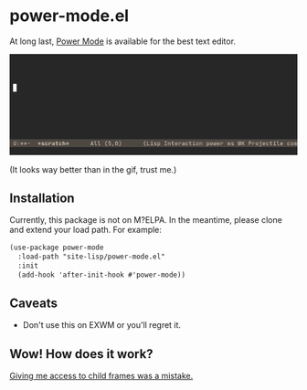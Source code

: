 # power-mode.el

At long last, [Power Mode](https://github.com/codeinthedark/awesome-power-mode)
is available for the best text editor.

![](screencast.gif)

(It looks way better than in the gif, trust me.)

## Installation

Currently, this package is not on M?ELPA. In the meantime, please clone and
extend your load path. For example:

```elisp
(use-package power-mode
  :load-path "site-lisp/power-mode.el"
  :init
  (add-hook 'after-init-hook #'power-mode))
```

## Caveats

- Don't use this on EXWM or you'll regret it.

## Wow! How does it work?

[Giving me access to child frames was a
mistake.](https://www.youtube.com/watch?v=qPHMSBmdpCs)
